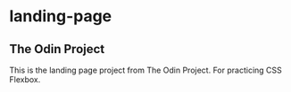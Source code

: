 # landing-page

## The Odin Project

This is the landing page project from The Odin Project.  For practicing CSS Flexbox.